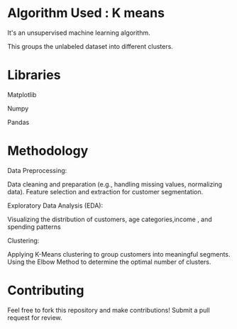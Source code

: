 # Algorithm Used : K means
It's an unsupervised machine learning algorithm.

This groups the unlabeled dataset into different clusters.

# Libraries
Matplotlib

Numpy

Pandas

# Methodology
Data Preprocessing:

Data cleaning and preparation (e.g., handling missing values, normalizing data).
Feature selection and extraction for customer segmentation.

Exploratory Data Analysis (EDA):

Visualizing the distribution of customers, age categories,income , and spending patterns

Clustering:

Applying K-Means clustering to group customers into meaningful segments.
Using the Elbow Method to determine the optimal number of clusters.

# Contributing
Feel free to fork this repository and make contributions! Submit a pull request for review.




